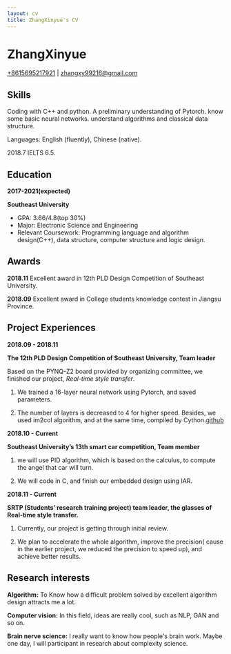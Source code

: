 ```yaml
---
layout: cv
title: ZhangXinyue's CV
---
```

# ZhangXinyue


<div id="webaddress">
<a href="isaac@applesdofall.org">+8615695217921</a>
| <a href="mailto://zhangxy99216@gmail.com">zhangxy99216@gmail.com</a>
</div>

## Skills

Coding with C++ and python. A preliminary understanding of Pytorch. 
know some basic neural networks.
understand algorithms and classical data structure.

Languages: English (fluently), Chinese (native). 

  2018.7 IELTS 6.5.

## Education

**2017-2021(expected)**

**Southeast University**

- GPA: 3.66/4.8(top 30%)
- Major: Electronic Science and Engineering
- Relevant Coursework: Programming language and algorithm design(C++), data structure, computer structure and logic design.


## Awards

**2018.11**
 Excellent award in 12th PLD Design Competition of Southeast University.

**2018.09**
Excellent award in College students knowledge contest in Jiangsu Province.

## Project Experiences

**2018.09 - 2018.11**

**The 12th PLD Design Competition of Southeast University, Team leader**

Based on the PYNQ-Z2 board provided by organizing committee, we finished our project, *Real-time style transfer*.

1. We trained a 16-layer neural network using Pytorch, and saved parameters. 

2. The number of layers is decreased to 4 for higher speed. Besides, we used im2col algorithm, and at the same time, compiled by Cython.[github](https://github.com/VerBubbleabc/neural-style-on-chip)

**2018.10 - Current**

**Southeast University’s 13th smart car competition, Team member**

  1. we will use PID algorithm, which is based on the calculus, to compute the angel that car will turn.

  2. We will code in C, and finish our embedded design using IAR.
  
   **2018.11 - Current**
   
   **SRTP (Students’ research training project) team leader, the glasses of Real-time style transfer.**
   
   1. Currently, our project is getting through initial review.

   2. We plan to accelerate the whole algorithm, improve the precision( cause in the earlier project, we reduced the precision to speed up), and achieve better results.
   
## Research interests

**Algorithm:** To Know how a difficult problem solved by excellent algorithm design attracts me a lot.

**Computer vision:** In this field, ideas are really cool, such as NLP, GAN and so on.

**Brain nerve science:** I really want to know how people's brain work. Maybe one day, I will participant in research about complexity science.
